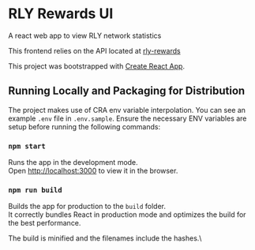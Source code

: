 # RLY Rewards UI

A react web app to view RLY network statistics

This frontend relies on the API located at [rly-rewards](https://github.com/rally-dfs/rly-rewards)

This project was bootstrapped with [Create React App](https://github.com/facebook/create-react-app).

## Running Locally and Packaging for Distribution

The project makes use of CRA env variable interpolation. You can see an example `.env` file in `.env.sample`. Ensure the necessary ENV variables are setup before running the following commands:


### `npm start`

Runs the app in the development mode.\
Open [http://localhost:3000](http://localhost:3000) to view it in the browser.

### `npm run build`

Builds the app for production to the `build` folder.\
It correctly bundles React in production mode and optimizes the build for the best performance.

The build is minified and the filenames include the hashes.\